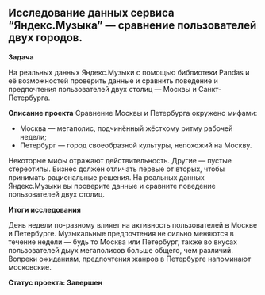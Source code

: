 ## Исследование данных сервиса “Яндекс.Музыка” — сравнение пользователей двух городов.

**Задача**  

На реальных данных Яндекс.Музыки c помощью библиотеки Pandas и её возможностей проверить данные и сравнить поведение и предпочтения пользователей двух столиц — Москвы и Санкт-Петербурга. 

**Описание проекта**
Сравнение Москвы и Петербурга окружено мифами:
- Москва — мегаполис, подчинённый жёсткому ритму рабочей недели;
- Петербург — город своеобразной культуры, непохожий на Москву.

Некоторые мифы отражают действительность. Другие — пустые стереотипы. Бизнес должен отличать первые от вторых, чтобы принимать рациональные решения. На реальных данных Яндекс.Музыки вы проверите данные и сравните поведение пользователей двух столиц.

**Итоги исследования**

День недели по-разному влияет на активность пользователей в Москве и Петербурге. Музыкальные предпочтения не сильно меняются в течение недели — будь то Москва или Петербург, также во вкусах пользователей дыух мегаполисов больше общего, чем различий. Вопреки ожиданиям, предпочтения жанров в Петербурге напоминают московские.

**Статус проекта: Завершен**
